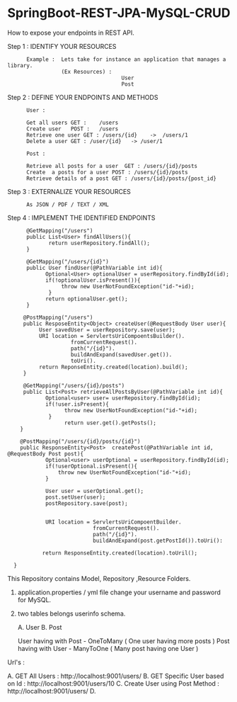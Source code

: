 # SpringBoot-REST-JPA-MySQL-CRUD

How to expose your endpoints in REST API.

Step 1 :  IDENTIFY YOUR RESOURCES

          Example :  Lets take for instance an application that manages a library.
                     (Ex Resources) :
                                        User
                                        Post
                                        
Step 2 :  DEFINE YOUR ENDPOINTS AND METHODS
          
          User :
          
          Get all users GET :    /users
          Create user   POST :   /users
          Retrieve one user GET : /users/{id}    ->  /users/1
          Delete a user GET : /user/{id}   -> /user/1
          
          Post :
          
          Retrieve all posts for a user  GET : /users/{id}/posts
          Create  a posts for a user POST : /users/{id}/posts
          Retrieve details of a post GET : /users/{id}/posts/{post_id}
          
Step 3 :  EXTERNALIZE YOUR RESOURCES
          
          As JSON / PDF / TEXT / XML

Step 4 :  IMPLEMENT THE IDENTIFIED ENDPOINTS 
            
          @GetMapping("/users")
          public List<User> findAllUsers(){
                 return userRepository.findAll();
          }
          
          @GetMapping("/users/{id}")
          public User findUser(@PathVariable int id){
                Optional<User> optionalUser = userRepository.findById(id);
                if(!optionalUser.isPresent()){
                     throw new UserNotFoundException("id-"+id);
                 }
                return optionalUser.get();
          }
           
         @PostMapping("/users")
         public ResposeEntity<Object> createUser(@RequestBody User user){
              User savedUser = userRepository.save(user);
              URI location = ServlertsUriCompoentsBuilder().
                        fromCurrentRequest().
                        path("/{id}").
                        buildAndExpand(savedUser.get()).
                        toUri().
              return ReponseEntity.created(location).build();
         }
         
         @GetMapping("/users/{id}/posts")
         public List<Post> retrieveAllPostsByUser(@PathVariable int id){
                Optional<user> user= userRepository.findById(id);
                if(!user.isPresent){
                      throw new UserNotFoundException("id-"+id);
                 }
                      return user.get().getPosts();
        }
        
        @PostMapping("/users/{id}/posts/{id}")
        public ResponseEntity<Post>  createPost(@PathVariable int id, @RequestBody Post post){
                Optional<user> userOptional = userRepository.findById(id);
                if(!userOptional.isPresent(){
                    throw new UserNotFoundException("id-"+id);
                }
                
                User user = userOptional.get();
                post.setUser(user);
                postRepository.save(post);
                
                
                URI location = ServlertsUriCompoentBuilder.
                               fromCurrentRequest().
                               path("/{id}").
                               buildAndExpand(post.getPostId()).toUri():
                               
               return ResponseEntity.created(location).toUril();
                               
      }       
          
This Repository contains Model, Repository ,Resource Folders.

1. application.properties / yml file change your username and password for MySQL.
2. two tables belongs userinfo schema.
      
      A. User
      B. Post
      
      User having with Post - OneToMany  ( One user having more posts )
      Post having with User - ManyToOne  ( Many post having one User  )
      
 Url's :
 
 A. GET All Users :   http://localhost:9001/users/
 B. GET Specific User based on Id : http://localhost:9001/users/10
 C. Create User using Post Method : http://localhost:9001/users/
 D. 
      
      
